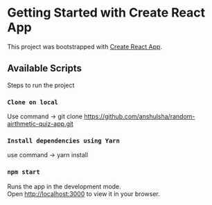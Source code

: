# Getting Started with Create React App

This project was bootstrapped with [Create React App](https://github.com/facebook/create-react-app).

## Available Scripts

Steps to run the project

### `Clone on local`
Use command -> git clone https://github.com/anshulsha/random-airthmetic-quiz-app.git

### `Install dependencies using Yarn`
use command -> yarn install


### `npm start`
Runs the app in the development mode.\
Open [http://localhost:3000](http://localhost:3000) to view it in your browser.

